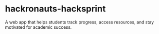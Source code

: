 # hackronauts-hacksprint
A web app that helps students track progress, access resources, and stay motivated for academic success.
